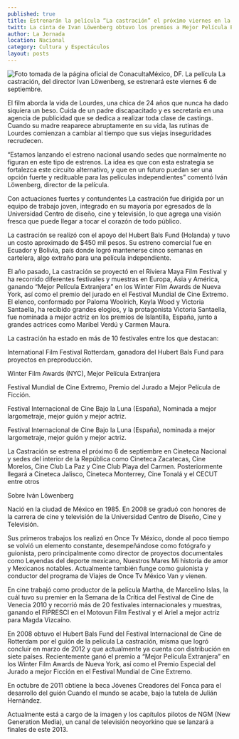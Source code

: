 ```yaml
---
published: true
title: Estrenarán la película “La castración” el próximo viernes en la Cineteca Nacional
twitt: La cinta de Ivan Löwenberg obtuvo los premios a Mejor Película Extranjera en los Winter Film Awards de Nueva York y el del Jurado a Mejor Película Ficción en el Festival Mundial de Cine Extremo
author: La Jornada
location: Nacional
category: Cultura y Espectáculos
layout: posts
---
```


![Foto tomada de la página oficial de Conaculta](http://i.imgur.com/xW2pxFIm.jpg)México, DF. La película La castración, del director Ivan Löwenberg, se estrenará este viernes 6 de septiembre.

El film aborda la vida de Lourdes, una chica de 24 años que nunca ha dado siquiera un beso. Cuida de un padre discapacitado y es secretaria en una agencia de publicidad que se dedica a realizar toda clase de castings. Cuando su madre reaparece abruptamente en su vida, las rutinas de Lourdes comienzan a cambiar al tiempo que sus viejas inseguridades recrudecen.

“Estamos lanzando el estreno nacional usando sedes que normalmente no figuran en este tipo de estrenos. La idea es que con esta estrategia se fortalezca este circuito alternativo, y que en un futuro puedan ser una opción fuerte y redituable para las películas independientes” comentó Iván Löwenberg, director de la película.

Con actuaciones fuertes y contundentes La castración fue dirigida por un equipo de trabajo joven, integrado en su mayoría por egresados de la Universidad Centro de diseño, cine y televisión, lo que agrega una visión fresca que puede llegar a tocar el corazón de todo público.

La castración se realizó con el apoyo del Hubert Bals Fund (Holanda) y tuvo un costo aproximado de $450 mil pesos. Su estreno comercial fue en Ecuador y Bolivia, país donde logró mantenerse cinco semanas en cartelera, algo extraño para una película independiente.

El año pasado, La castración se proyectó en el Riviera Maya Film Festival y ha recorrido diferentes festivales y muestras en Europa, Asia y América, ganando “Mejor Película Extranjera” en los Winter Film Awards de Nueva York, así como el premio del jurado en el Festival Mundial de Cine Extremo. El elenco, conformado por Paloma Woolrich, Keyla Wood y Victoria Santaella, ha recibido grandes elogios, y la protagonista Victoria Santaella, fue nominada a mejor actriz en los premios de Islantilla, España, junto a grandes actrices como Maribel Verdú y Carmen Maura.

La castración ha estado en más de 10 festivales entre los que destacan:

International Film Festival Rotterdam, ganadora del Hubert Bals Fund para proyectos en preproducción.

Winter Film Awards (NYC), Mejor Película Extranjera

Festival Mundial de Cine Extremo, Premio del Jurado a Mejor Película de Ficción.

Festival Internacional de Cine Bajo la Luna (España), Nominada a mejor largometraje, mejor guión y mejor actriz.

Festival Internacional de Cine Bajo la Luna (España), nominada a mejor largometraje, mejor guión y mejor actriz.

La Castración se estrena el próximo 6 de septiembre en Cineteca Nacional y sedes del interior de la República como Cineteca Zacatecas, Cine Morelos, Cine Club La Paz y Cine Club Playa del Carmen. Posteriormente llegará a Cineteca Jalisco, Cineteca Monterrey, Cine Tonalá y el CECUT entre otros


Sobre Iván Löwenberg

Nació en la ciudad de México en 1985. En 2008 se graduó con honores de la carrera de cine y televisión de la Universidad Centro de Diseño, Cine y Televisión.

Sus primeros trabajos los realizó en Once Tv México, donde al poco tiempo se volvió un elemento constante, desempeñándose como fotógrafo y guionista, pero principalmente como director de proyectos documentales como Leyendas del deporte mexicano, Nuestros Mares Mi historia de amor y Mexicanos notables. Actualmente también funge como guionista y conductor del programa de Viajes de Once Tv México Van y vienen.

En cine trabajó como productor de la película Martha, de Marcelino Islas, la cuál tuvo su premier en la Semana de la Crítica del Festival de Cine de Venecia 2010 y recorrió más de 20 festivales internacionales y muestras, ganando el FIPRESCI en el Motovun Film Festival y el Ariel a mejor actriz para Magda Vizcaíno.

En 2008 obtuvo el Hubert Bals Fund del Festival Internacional de Cine de Rotterdam por el guión de la película La castración, misma que logró concluir en marzo de 2012 y que actualmente ya cuenta con distribución en siete países. Recientemente ganó el premio a “Mejor Película Extranjera” en los Winter Film Awards de Nueva York, así como el Premio Especial del Jurado a mejor Ficción en el Festival Mundial de Cine Extremo.

En octubre de 2011 obtiene la beca Jóvenes Creadores del Fonca para el desarrollo del guión Cuando el mundo se acabe, bajo la tutela de Julián Hernández.

Actualmente está a cargo de la imagen y los capítulos pilotos de NGM (New Generation Media), un canal de televisión neoyorkino que se lanzará a finales de este 2013.
